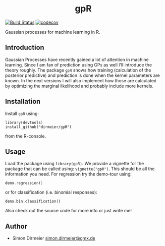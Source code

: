 <h1 align="center"> gpR </h1>

[![Build Status](https://travis-ci.org/dirmeier/gpR.svg?branch=master)](https://travis-ci.org/dirmeier/gpR.svg?branch=master)
[![codecov](https://codecov.io/gh/dirmeier/gpR/branch/master/graph/badge.svg)](https://codecov.io/gh/dirmeier/gpR)


Gaussian processes for machine learning in R.

## Introduction

Gaussian Processes have recently gained a lot of attention in machine learning. Since I am fan of prediction using GPs as well I'll introduce the theory roughly. The package <code>gpR</code> shows how training (calculation of the posterior predictive) and prediction is done when the kernel parameters are known. In the next versions I will also implement how those are calculated by optimizing the marginal likelihood and probably include more kernels.

## Installation
 
Install `gpR` using:

```{r}
library(devtools)
install_github("dirmeier/gpR") 
```

from the R-console.

## Usage

Load the package using `library(gpR)`. We provide a vignette for the package that can be called using: `vignette("gpR")`. This should be all the information you need. For regression try the demo-tour using:

```{r}
demo.regression()
```

or for classification (i.e. binomial responses):

```{r}
demo.bin.classification()
```

Also check out the source code for more info or just write me!

## Author

* Simon Dirmeier <a href="mailto:simon.dirmeier@gmx.de">simon.dirmeier@gmx.de</a>
